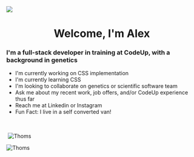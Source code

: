 <img src= "https://github.com/ThomsAlexander23/ThomsAlexander23/blob/main/images/gitProfile.png">

<h1 align="center">Welcome, I'm Alex</h1>
<h3>I'm a full-stack developer in training at CodeUp, with a background in genetics</h3>
<ul>
  <li>I'm currently working on CSS implementation</li>
  <li>I'm currently learning CSS</li>
  <li>I'm looking to collaborate on genetics or scientific software team</li>
  <li>Ask me about my recent work, job offers, and/or CodeUp experience thus far</li>
  <li>Reach me at Linkedin or Instagram</li>
  <li>Fun Fact: I live in a self converted van!</li>
</ul>
<br>
<p>&nbsp;<img align="center" src="https://github-readme-stats.vercel.app/api?username=thomsalexander23&theme=radical&show_icons=true&count_private=true&locale=en" alt="Thoms" /></p>
<p><img align="left" src="https://github-readme-stats.vercel.app/api/top-langs?username=thomsalexander23&theme=radical&show_icons=true&count_private=true&locale=en&layout=compact" alt="Thoms" /></p>



<!--
**ThomsAlexander23/ThomsAlexander23** is a ✨ _special_ ✨ repository because its `README.md` (this file) appears on your GitHub profile.
-->
